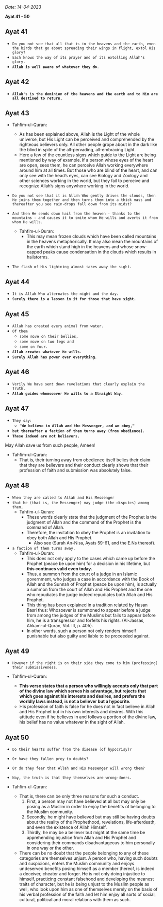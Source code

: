 *Date: 14-04-2023*

**Ayat  41 - 50**

## Ayat 41

- `Do you not see that all that is in the heavens and the earth, even the birds that go about spreading their wings in flight, extol His glory?`
- `Each knows the way of its prayer and of its extolling Allah's glory.`
- **`Allah is well aware of whatever they do.`**

## Ayat 42

- **`Allah's is the dominion of the heavens and the earth and to Him are all destined to return.`**

## Ayat 43

- Tahfim-ul-Quran:
  - As has been explained above, Allah is the Light of the whole universe, but His Light can be perceived and comprehended by the righteous believers only. All other people grope about in the dark like the blind in spite of the all-pervading, all-embracing Light. 
  - Here a few of the countless signs which guide to the Light are being mentioned by way of example. If a person whose eyes of the heart are open, sees them, he can perceive Allah working everywhere around him at all times. But those who are blind of the heart, and can only see with the head’s eyes, can see Biology and Zoology and other sciences working in the world, but they fail to perceive and recognize Allah’s signs anywhere working in the world.

- `Do you not see that it is Allah Who gently drives the clouds, then He joins them together and then turns them into a thick mass and thereafter you see rain-drops fall down from its midst?`
- `And then He sends down hail from the heaven - thanks to the mountains - and causes it to smite whom He wills and averts it from whom He wills.`
  - Tahfim-ul-Quran:
    - This may mean frozen clouds which have been called mountains in the heavens metaphorically. It may also mean the mountains of the earth which stand high in the heavens and whose snow-capped peaks cause condensation in the clouds which results in hailstorms.
- `The flash of His lightning almost takes away the sight.`

## Ayat 44

- `It is Allah Who alternates the night and the day.`
- **`Surely there is a lesson in it for those that have sight.`**

## Ayat 45

- `Allah has created every animal from water.`
- `Of them`
  - `some move on their bellies,`
  - `some move on two legs and`
  - `some on four.`
- **`Allah creates whatever He wills.`**
- **`Surely Allah has power over everything.`**

## Ayat 46

- `Verily We have sent down revelations that clearly explain the Truth.`
- **`Allah guides whomsoever He wills to a Straight Way.`**

## Ayat 47

- `They say:`
  - **`"We believe in Allah and the Messenger, and we obey,"`**
- **`but thereafter a faction of them turns away (from obedience).`**
- **`These indeed are not believers.`**

May Allah save us from such people, Ameen!

- Tahfim-ul-Quran:
  - That is, their turning away from obedience itself belies their claim that they are believers and their conduct clearly shows that their profession of faith and submission was absolutely false.

## Ayat 48

- `When they are called to Allah and His Messenger`
- `that he (that is, the Messenger) may judge (the disputes) among them,`
  - Tahfim-ul-Quran:
    - These words clearly state that the judgment of the Prophet is the judgment of Allah and the command of the Prophet is the command of Allah.
    - Therefore, the invitation to obey the Prophet is an invitation to obey both Allah and His Prophet.
      - Also see (Surah An-Nisa, Ayats 59-61, and the E.Ns thereof).
- `a faction of them turns away.`
  - Tahfim-ul-Quran:
    - This does not only apply to the cases which came up before the Prophet (peace be upon him) for a decision in his lifetime, but **this continues valid even today.**
    - Thus, a summon from the court of a judge in an Islamic government, who judges a case in accordance with the Book of Allah and the Sunnah of Prophet (peace be upon him), is actually a summon from the court of Allah and His Prophet and the one who repudiates the judge indeed repudiates both Allah and His Prophet.
    - This thing has been explained in a tradition related by Hasan Basri thus: Whosoever is summoned to appear before a judge from among the judges of the Muslims but fails to appear before him, he is a transgressor and forfeits his rights. (Al-Jassas, Ahkam-ul-Quran, Vol. III, p. 405).
    - In other words, such a person not only renders himself punishable but also guilty and liable to be proceeded against.

## Ayat 49

- `However if the right is on their side they come to him (professing) their submissiveness.`


- Tahfim-ul-Quran:
  - **This verse states that a person who willingly accepts only that part of the divine law which serves his advantage, but rejects that which goes against his interests and desires, and prefers the worldly laws instead, is not a believer but a hypocrite.**
  - His profession of faith is false for he does not in fact believe in Allah and His Prophet but in his own interests and desires. With this attitude even if he believes in and follows a portion of the divine law, his belief has no value whatever in the sight of Allah.

## Ayat 50

- `Do their hearts suffer from the disease (of hypocrisy)?`
- `Or have they fallen prey to doubts?`
- `Or do they fear that Allah and His Messenger will wrong them?`
- `Nay, the truth is that they themselves are wrong-doers.`


- Tahfim-ul-Quran:
  - That is, there can be only three reasons for such a conduct.
    1. First, a person may not have believed at all but may only be posing as a Muslim in order to enjoy the benefits of belonging to the Muslim community.
    2. Secondly, he might have believed but may still be having doubts about the reality of the Prophethood, revelations, life-afterdeath, and even the existence of Allah Himself.
    3. Thirdly, he may be a believer but might at the same time be apprehending injustice from Allah and His Prophet and considering their commands disadvantageous to him personally in one way or the other.
  - There can be no doubt that the people belonging to any of these categories are themselves unjust. A person who, having such doubts and suspicions, enters the Muslim community and enjoys undeserved benefits posing himself as a member thereof, is indeed a deceiver, cheater and forger. He is not only doing injustice to himself, practicing constant falsehood and developing the meanest traits of character, but he is being unjust to the Muslim people as well, who look upon him as one of themselves merely on the basis of his verbal profession of the faith and let him enjoy all sorts of social, cultural, political and moral relations with them as such.
